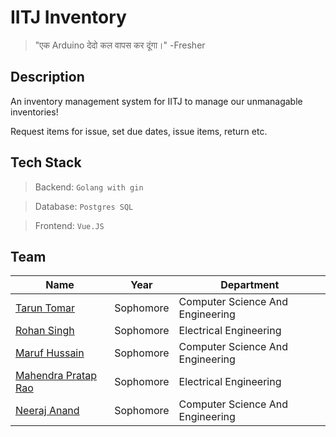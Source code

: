# IITJ Inventory

> "एक Arduino देदो कल वापस कर दूंगा।"
>                                  -Fresher

## Description

An inventory management system for IITJ to manage our unmanagable inventories!

Request items for issue, set due dates, issue items, return etc.

## Tech Stack

> Backend: `Golang with gin`

> Database: `Postgres SQL`

> Frontend: `Vue.JS`

## Team
| Name                                            | Year      | Department                       |
| ----------------------------------------------- | --------- | -------------------------------- |
| [Tarun Tomar](https://github.com/TarunTomar122) | Sophomore | Computer Science And Engineering |
| [Rohan Singh](https://github.com/rohansingh9001) | Sophomore | Electrical Engineering |
| [Maruf Hussain](https://github.com/rohansingh9001) | Sophomore | Computer Science And Engineering |
| [Mahendra Pratap Rao](https://github.com/Mahi23072001) | Sophomore | Electrical Engineering |
| [Neeraj Anand](https://github.com/neeraj-2) | Sophomore | Computer Science And Engineering |
